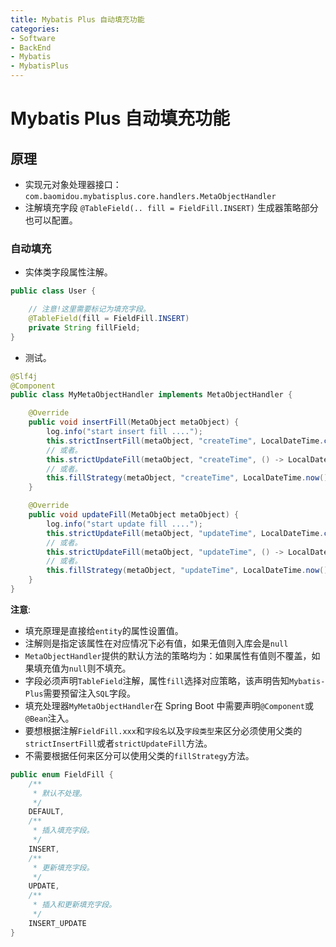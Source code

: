 ```yaml
---
title: Mybatis Plus 自动填充功能
categories:
- Software
- BackEnd
- Mybatis
- MybatisPlus
---
```

# Mybatis Plus 自动填充功能

## 原理

- 实现元对象处理器接口：`com.baomidou.mybatisplus.core.handlers.MetaObjectHandler`
- 注解填充字段 `@TableField(.. fill = FieldFill.INSERT)` 生成器策略部分也可以配置。

### 自动填充

- 实体类字段属性注解。

```java
public class User {

    // 注意!这里需要标记为填充字段。
    @TableField(fill = FieldFill.INSERT)
    private String fillField;
}
```

- 测试。

```java
@Slf4j
@Component
public class MyMetaObjectHandler implements MetaObjectHandler {

    @Override
    public void insertFill(MetaObject metaObject) {
        log.info("start insert fill ....");
        this.strictInsertFill(metaObject, "createTime", LocalDateTime.class, LocalDateTime.now()); // 起始版本 3.3.0(推荐使用）
        // 或者。
        this.strictUpdateFill(metaObject, "createTime", () -> LocalDateTime.now(), LocalDateTime.class); // 起始版本 3.3.3(推荐）
        // 或者。
        this.fillStrategy(metaObject, "createTime", LocalDateTime.now()); // 也可以使用（3.3.0 该方法有bug)
    }

    @Override
    public void updateFill(MetaObject metaObject) {
        log.info("start update fill ....");
        this.strictUpdateFill(metaObject, "updateTime", LocalDateTime.class, LocalDateTime.now()); // 起始版本 3.3.0(推荐）
        // 或者。
        this.strictUpdateFill(metaObject, "updateTime", () -> LocalDateTime.now(), LocalDateTime.class); // 起始版本 3.3.3(推荐）
        // 或者。
        this.fillStrategy(metaObject, "updateTime", LocalDateTime.now()); // 也可以使用（3.3.0 该方法有bug)
    }
}
```

**注意**:

- 填充原理是直接给`entity`的属性设置值。
- 注解则是指定该属性在对应情况下必有值，如果无值则入库会是`null`
- `MetaObjectHandler`提供的默认方法的策略均为：如果属性有值则不覆盖，如果填充值为`null`则不填充。
- 字段必须声明`TableField`注解，属性`fill`选择对应策略，该声明告知`Mybatis-Plus`需要预留注入`SQL`字段。
- 填充处理器`MyMetaObjectHandler`在 Spring Boot 中需要声明`@Component`或`@Bean`注入。
- 要想根据注解`FieldFill.xxx`和`字段名`以及`字段类型`来区分必须使用父类的`strictInsertFill`或者`strictUpdateFill`方法。
- 不需要根据任何来区分可以使用父类的`fillStrategy`方法。

```java
public enum FieldFill {
    /**
     * 默认不处理。
     */
    DEFAULT,
    /**
     * 插入填充字段。
     */
    INSERT,
    /**
     * 更新填充字段。
     */
    UPDATE,
    /**
     * 插入和更新填充字段。
     */
    INSERT_UPDATE
}
```


